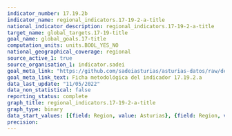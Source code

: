 ```yaml
---
indicator_number: 17.19.2b
indicator_name: regional_indicators.17-19-2-a-title
national_indicator_description: regional_indicators.17-19-2-a-title
target_name: global_targets.17-19-title
goal_name: global_goals.17-title
computation_units: units.BOOL_YES_NO
national_geographical_coverage: regional
source_active_1: true
source_organisation_1: indicator.sadei
goal_meta_link: "https://github.com/sadeiasturias/asturias-datos/raw/develop/descargas/metodologia/17.19.2.a.pdf"
goal_meta_link_text: Ficha metodológica del indicador 17.19.2.a
data_last_update: "11/05/2022"
data_non_statistical: false
reporting_status: complete
graph_title: regional_indicators.17-19-2-a-title
graph_type: binary
data_start_values: [{field: Region, value: Asturias}, {field: Region, value: España}]
precision:  
---
```

